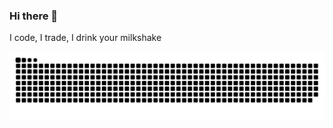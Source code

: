 ### Hi there 👋

I code, I trade, I drink your milkshake

![Snake animation](https://github.com/createMonster/createMonster/blob/output/github-contribution-grid-snake.svg)

<!--
**createMonster/createMonster** is a ✨ _special_ ✨ repository because its `README.md` (this file) appears on your GitHub profile.

Here are some ideas to get you started:

- 🔭 I’m currently working on ...
- 🌱 I’m currently learning ...
- 👯 I’m looking to collaborate on ...
- 🤔 I’m looking for help with ...
- 💬 Ask me about ...
- 📫 How to reach me: ...
- 😄 Pronouns: ...
- ⚡ Fun fact: ...
-->
